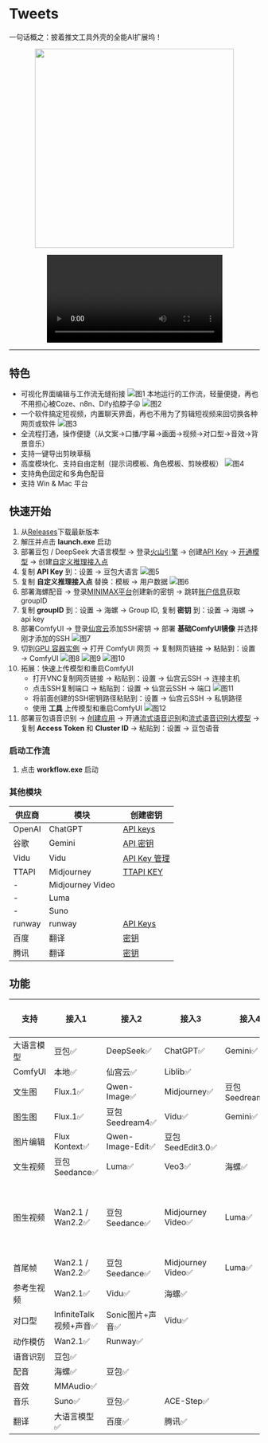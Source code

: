 # Tweets
一句话概之：披着推文工具外壳的全能AI扩展坞！

<p align="center">
    <img src="images/logo5.png" width="400"/>
<p>

<div align="center">
  <video src="https://github.com/user-attachments/assets/3f23f980-c635-431a-8cbd-c18fe96dc317" width="70%" controls> </video>
</div>

---

## 特色
- 可视化界面编辑与工作流无缝衔接
  ![](images/image1.png "图1")
  本地运行的工作流，轻量便捷，再也不用担心被Coze、n8n、Dify掐脖子😜
  ![](images/image2.png "图2")
- 一个软件搞定短视频，内置聊天界面，再也不用为了剪辑短视频来回切换各种网页或软件
  ![](images/image3.png "图3")
- 全流程打通，操作便捷（从文案->口播/字幕->画面->视频->对口型->音效->背景音乐）
- 支持一键导出剪映草稿
- 高度模块化、支持自由定制（提示词模板、角色模板、剪映模板）
  ![](images/image4.png "图4")
- 支持角色固定和多角色配音
- 支持 Win & Mac 平台

## 快速开始
1. 从[Releases](https://github.com/chaolunner/Tweets/releases/latest)下载最新版本
2. 解压并点击 **launch.exe** 启动
3. 部署豆包 / DeepSeek 大语言模型 -> 登录[火山引擎](https://www.volcengine.com/docs/82379/1494384) -> 创建[API Key](https://console.volcengine.com/ark/region:ark+cn-beijing/apiKey) -> [开通模型](https://console.volcengine.com/ark/region:ark+cn-beijing/openManagement) -> 创建[自定义推理接入点](https://console.volcengine.com/ark/region:ark+cn-beijing/endpoint)
4. 复制 **API Key** 到：设置 -> 豆包大语言
   ![](images/image5.png "图5")
5. 复制 **自定义推理接入点** 替换：模板 -> 用户数据
   ![](images/image6.png "图6")
6. 部署海螺配音 -> 登录[MINIMAX平台](https://platform.minimaxi.com/user-center/basic-information/interface-key)创建新的密钥 -> 跳转[账户信息](https://platform.minimaxi.com/user-center/basic-information)获取groupID
7. 复制 **groupID** 到：设置 -> 海螺 -> Group ID, 复制 **密钥** 到：设置 -> 海螺 -> api key
8. 部署ComfyUI -> 登录[仙宫云](https://www.xiangongyun.com/console/user/sshkey)添加SSH密钥 -> 部署 **基础ComfyUI镜像** 并选择刚才添加的SSH
   ![](images/image7.png "图7")
9. 切到[GPU 容器实例](https://www.xiangongyun.com/console/instance) -> 打开 ComfyUI 网页 -> 复制网页链接 -> 粘贴到：设置 -> ComfyUI
   ![](images/image8.png "图8")
   ![](images/image9.png "图9")
   ![](images/image10.png "图10")
10. 拓展：快速上传模型和重启ComfyUI
    - 打开VNC复制网页链接 -> 粘贴到：设置 -> 仙宫云SSH -> 连接主机
    - 点击SSH复制端口 -> 粘贴到：设置 -> 仙宫云SSH -> 端口
      ![](images/image11.png "图11")
    - 将前面创建的SSH密钥路径粘贴到：设置 -> 仙宫云SSH -> 私钥路径
    - 使用 **工具** 上传模型和重启ComfyUI
      ![](images/image12.png "图12")
11. 部署豆包语音识别 -> [创建应用](https://console.volcengine.com/speech/app) -> 开通[流式语音识别](https://console.volcengine.com/speech/service/16)和[流式语音识别大模型](https://console.volcengine.com/speech/service/10011) -> 复制 **Access Token** 和 **Cluster ID** -> 粘贴到：设置 -> 豆包语音

### 启动工作流
1. 点击 **workflow.exe** 启动

### 其他模块
供应商|模块|创建密钥
-|-|-
OpenAI|ChatGPT|[API keys](https://platform.openai.com/api-keys)
谷歌|Gemini|[API 密钥](https://aistudio.google.com/app/apikey)
Vidu|Vidu|[API Key 管理](https://platform.vidu.cn/api-keys)
TTAPI|Midjourney|[TTAPI KEY](https://dashboard.ttapi.io/dashboard/overview)
-|Midjourney Video|
-|Luma|
-|Suno|
runway|runway|[API Keys](https://dev.runwayml.com)
百度|翻译|[密钥](https://api.fanyi.baidu.com/api/trans/product/desktop)
腾讯|翻译|[密钥](https://console.cloud.tencent.com/cam/capi)

## 功能
支持|接入1|接入2|接入3|接入4|接入5|接入6|接入7|接入8|接入9
-|-|-|-|-|-|-|-|-|-
大语言模型|豆包✅️|DeepSeek✅️|ChatGPT✅️|Gemini✅️
ComfyUI|本地✅️|仙宫云✅|Liblib✅
文生图|Flux.1✅️|Qwen-Image✅️|Midjourney✅️|豆包Seedream4✅️|Gemini✅️|海螺✅️|Runway✅
图生图|Flux.1✅️|豆包Seedream4✅️|Vidu✅️|Gemini✅️|海螺✅️|Runway✅
图片编辑|Flux Kontext✅️|Qwen-Image-Edit✅️|豆包SeedEdit3.0✅️
文生视频|豆包Seedance✅️|Luma✅️|Veo3✅️|海螺✅️
图生视频|Wan2.1 / Wan2.2✅️|豆包Seedance✅️|Midjourney Video✅️|Luma✅️|Vidu✅️|Veo3✅️|海螺✅️|Runway✅|可灵❓未验证
首尾帧|Wan2.1 / Wan2.2✅️|豆包Seedance✅️|Midjourney Video✅️|Luma✅️|Vidu✅️|海螺✅️
参考生视频|Wan2.1✅️|Vidu✅️|海螺✅️
对口型|InfiniteTalk视频+声音✅️|Sonic图片+声音✅️|Vidu✅️
动作模仿|Wan2.1✅️|Runway✅
语音识别|豆包✅
配音|海螺✅️|豆包✅️
音效|MMAudio✅️
音乐|Suno✅️|豆包✅️|ACE-Step✅️
翻译|大语言模型✅️|百度✅️|腾讯✅️